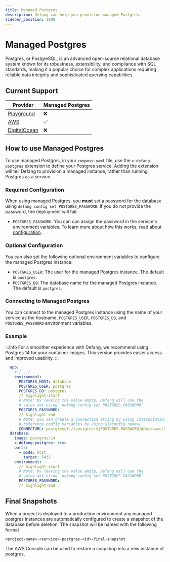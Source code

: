 ```yaml
---
title: Managed Postgres
description: Defang can help you provision managed Postgres.
sidebar_position: 1000
---
```


# Managed Postgres

Postgres, or PostgreSQL, is an advanced open-source relational database system known for its robustness, extensibility, and compliance with SQL standards, making it a popular choice for complex applications requiring reliable data integrity and sophisticated querying capabilities.

## Current Support

| Provider | Managed Postgres |
| --- | --- |
| [Playground](/docs/providers/playground) | ❌ |
| [AWS](/docs/providers/aws/aws.md#managed-postgres) | ✅ |
| [DigitalOcean](/docs/providers/digitalocean/digitalocean.md) | ❌ |

## How to use Managed Postgres

To use managed Postgres, in your `compose.yaml` file, use the `x-defang-postgres` extension to define your Postgres service. Adding the extension will tell Defang to provision a managed instance, rather than running Postgres as a service.

### Required Configuration

When using managed Postgres, you **must** set a password for the database using `defang config set POSTGRES_PASSWORD`. If you do not provide the password, the deployment will fail. 

- `POSTGRES_PASSWORD`: You can can assign the password in the service's environment variables. To learn more about how this works, read about [configuration](../configuration.md).

### Optional Configuration

You can also set the following optional environment variables to configure the managed Postgres instance:

- `POSTGRES_USER`: The user for the managed Postgres instance. The default is `postgres`.
- `POSTGRES_DB`: The database name for the managed Postgres instance. The default is `postgres`.

### Connecting to Managed Postgres

You can connect to the managed Postgres instance using the name of your service as the hostname, `POSTGRES_USER`, `POSTGRES_DB`, and `POSTGRES_PASSWORD` environment variables.

### Example
:::info 
For a smoother experience with Defang, we recommend using Postgres 14 for your container images. This version provides easier access and improved usability.
:::

```yaml
  app:
    # [...]
    environment:
      POSTGRES_HOST: database
      POSTGRES_USER: postgres
      POSTGRES_DB: postgres
      // highlight-start
      # Note: by leaving the value empty, Defang will use the
      # value set using `defang config set POSTGRES_PASSWORD`
      POSTGRES_PASSWORD:
      // highlight-end
      # Note: you can create a connection string by using interpolation,
      # reference config variables by using ${<config name>}
      CONNECTURL: postgresql://postgres:${POSTGRES_PASSWORD}@database:5432/postgres?sslmode=require
  database:
    image: postgres:14
    x-defang-postgres: true
    ports:
      - mode: host
        target: 5432
    environment:
      // highlight-start
      # Note: by leaving the value empty, Defang will use the
      # value set using `defang config set POSTGRES_PASSWORD`
      POSTGRES_PASSWORD:
      // highlight-end

```

## Final Snapshots

When a project is deployed to a production environment any managed postgres instances are automatically configured to create a snapshot of the database before deletion. The snapshot will be named with the following format

`
<project-name>-<service>-postgres-<id>-final-snapshot
`

The AWS Console can be used to restore a snapshop into a new instance of postgres.

<!-- 
### Major Version Updating of Engine

To update the database engine you can simply update the image to a later version in your Compose file and apply it via ```defang compose up --provider=aws```. In the example below, we change from Postgres 15 to 16.

Please note the upgrading will occur immediately and may result in the database being unavailable for some time.

```
database:
  image: postgres:15
```

to

```
database:
  image: postgres:16
``` -->
